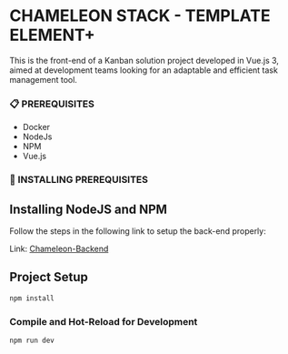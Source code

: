 # CHAMELEON STACK - TEMPLATE ELEMENT+

This is the front-end of a Kanban solution project developed in Vue.js 3, aimed at development teams looking for an adaptable and efficient task management tool.

### 📋 PREREQUISITES

- Docker
- NodeJs
- NPM
- Vue.js

### 🔧 INSTALLING PREREQUISITES

## Installing NodeJS and NPM

Follow the steps in the following link to setup the back-end properly:

Link: [Chameleon-Backend](https://github.com/Chameleon-Stack/template-nodejs-express-mongo-prisma)

## Project Setup

```sh
npm install
```

### Compile and Hot-Reload for Development

```sh
npm run dev
``` 